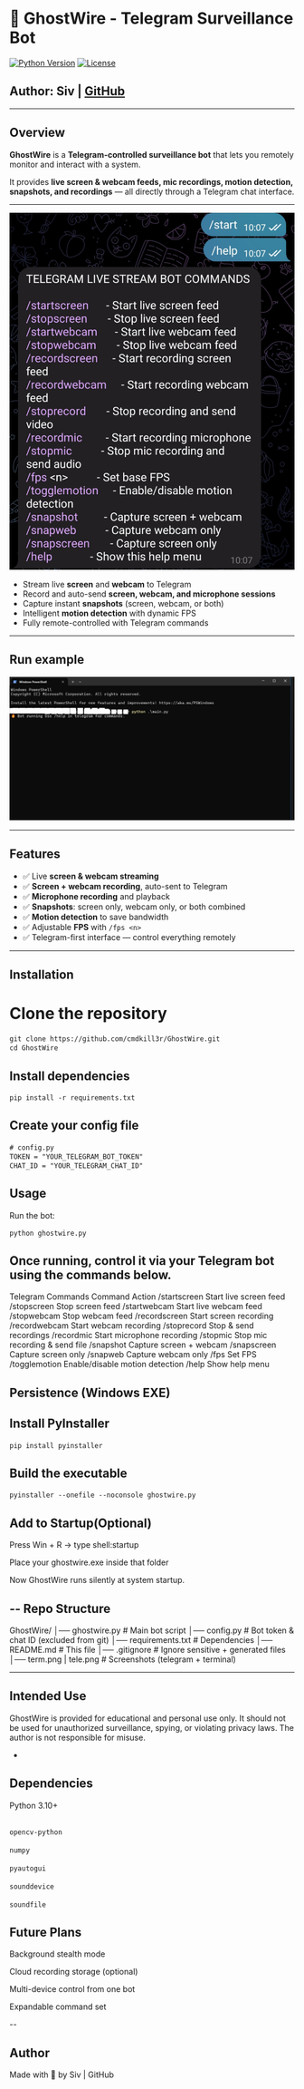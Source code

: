 # 👻 GhostWire - Telegram Surveillance Bot

[![Python Version](https://img.shields.io/badge/python-3.10+-blue.svg)](https://www.python.org/)
[![License](https://img.shields.io/badge/license-MIT-green)](LICENSE)

**Author:** Siv | [GitHub](https://github.com/cmdkill3r)  
--
---

## Overview

**GhostWire** is a **Telegram-controlled surveillance bot** that lets you remotely monitor and interact with a system.  

It provides **live screen & webcam feeds, mic recordings, motion detection, snapshots, and recordings** — all directly through a Telegram chat interface.  

---
![Main Screenshot](tele.jpg) <!-- Telegram control screenshot -->

- Stream live **screen** and **webcam** to Telegram  
- Record and auto-send **screen, webcam, and microphone sessions**  
- Capture instant **snapshots** (screen, webcam, or both)  
- Intelligent **motion detection** with dynamic FPS  
- Fully remote-controlled with Telegram commands  

---
Run example
---

![Terminal Screenshot](term.jpg) <!-- Terminal running screenshot -->

---

## Features

- ✅ Live **screen & webcam streaming**  
- ✅ **Screen + webcam recording**, auto-sent to Telegram  
- ✅ **Microphone recording** and playback  
- ✅ **Snapshots**: screen only, webcam only, or both combined  
- ✅ **Motion detection** to save bandwidth  
- ✅ Adjustable **FPS** with `/fps <n>`  
- ✅ Telegram-first interface — control everything remotely  

---

Installation
-
# Clone the repository

```
git clone https://github.com/cmdkill3r/GhostWire.git
cd GhostWire
```

Install dependencies
---
```
pip install -r requirements.txt
```

Create your config file
-
```
# config.py
TOKEN = "YOUR_TELEGRAM_BOT_TOKEN"
CHAT_ID = "YOUR_TELEGRAM_CHAT_ID"
```
Usage
---
Run the bot:
```
python ghostwire.py
```

Once running, control it via your Telegram bot using the commands below.
---

Telegram Commands
Command Action
/startscreen Start live screen feed
/stopscreen Stop screen feed
/startwebcam Start live webcam feed
/stopwebcam Stop webcam feed
/recordscreen Start screen recording
/recordwebcam Start webcam recording
/stoprecord Stop & send recordings
/recordmic Start microphone recording
/stopmic Stop mic recording & send file
/snapshot Capture screen + webcam
/snapscreen Capture screen only
/snapweb Capture webcam only
/fps <n> Set FPS
/togglemotion Enable/disable motion detection
/help Show help menu

Persistence (Windows EXE)
-

Install PyInstaller
-
```
pip install pyinstaller
```


Build the executable
---
```
pyinstaller --onefile --noconsole ghostwire.py
```

Add to Startup(Optional)
-

Press Win + R → type shell:startup

Place your ghostwire.exe inside that folder

Now GhostWire runs silently at system startup.

--
Repo Structure
---

GhostWire/
│── ghostwire.py      # Main bot script
│── config.py         # Bot token & chat ID (excluded from git)
│── requirements.txt  # Dependencies
│── README.md         # This file
│── .gitignore        # Ignore sensitive + generated files
│── term.png
|   tele.png     # Screenshots (telegram + terminal)

---
Intended Use
---
GhostWire is provided for educational and personal use only.
It should not be used for unauthorized surveillance, spying, or violating privacy laws.
The author is not responsible for misuse.

-

Dependencies
-
Python 3.10+

```python-telegram-bot

opencv-python

numpy

pyautogui

sounddevice

soundfile
```

Future Plans
--
Background stealth mode

Cloud recording storage (optional)

Multi-device control from one bot

Expandable command set

--

Author
---
Made with 🖤 by Siv | GitHub
